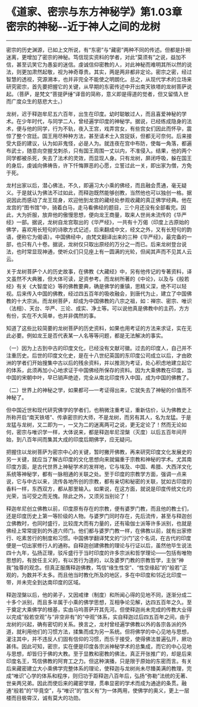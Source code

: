 # 《道家、密宗与东方神秘学》第1.03章 密宗的神秘--近于神人之间的龙树

------

密宗的历史渊源，已如上文所说，有“东密”与“藏密”两种不同的传述。但都是扑朔迷离，更增加了密宗的神秘。笃信现实资料的学者，对此“莫须有”之说，益加不信，甚至讥笑它为愚妄的迷信。虔诚信仰密教的人，对此神秘而难明其所以然的说法，则更加肃然起敬，视为神奇尊贵。其实，两是两非都非定论。密宗之密，经过智慧的透视，究源溯本，也并非完全不能使之明朗化。总之，从现代学术的立场来研究密宗，首先要把握它的关键，从早期的东密传述中开出南天铁塔的龙树菩萨说起。（菩萨，是梵文“菩提萨缍”译音的简称，意义即是得道的觉者，但又留情入世而广度众生的慈悲大士。）

龙树，迟于释迦牟尼五六百年，出生在印度。幼时聪敏过人，而且喜爱神秘的学术。在少年时代，与同学二人，曾经遍学印度的神秘学。据说，已经练成隐身的法术，便与他的同学，行为不轨，夜入王宫，戏弄宫女，有些宫女们因此而怀孕，震惊了整个宫廷。国王用尽种种方法，甚至请术士入宫捉妖，但都无可奈何。后来接受大臣的建议，认为如非鬼怪，必是人为。就连夜在宫中布防，使每一角落，都遍布武士，随意向空握戈刺杀，只有国王周围一丈以内，不准侵入。结果，他的两个同学都被杀死，失去了法术的灵效，而显现人身。只有龙树，屏闭呼吸，躲在国王的身后，虔诚向佛祷告，许下忏悔罪恶的心愿，立誓过此一关，即出家为僧，方免于死。

龙村出家以后，潜心佛法，不久，即遍习大小乘的佛经，而且融会贯通，毫无疑义。于是就认为佛法不过如此，而释迦既然能够创教，当然他也可以独创一格。据说因此而感动了龙王现身，欢迎他到龙宫的藏经处参观收藏的真正佛学经典。他在龙宫的“图书馆”中，骑着白马，走马看佛经的题目，三个月还没有全部看完。因此，大为折服，放弃他的傲慢思想，便向龙王商量，取来人世尚未流传的《华严经》一部。据说，龙树自龙宫取出的《华严经》，一共有十万偈（印度上古原始的佛学，喜欢用长短句的诗歌方式记述，后来翻成中文，经文之外，又有长短句的韵语，便称它为偈语）。中国佛经中，由梵文翻译出来的三种《华严经》，最完备的一部，也只有八十卷。据说，龙树仅只取出原经的万分之一而已。后来龙树登台说法，也时常显现神通，使听众们只见座上有一圆满的光轮，但闻其声而不见其人云云。

关于龙树菩萨个人的历史故事，在佛教《大藏经》中，另有他传记的专著资料，译文虽然不大典雅，但大体可读，足资参考。而龙树所著的《中论》，以及与《般若经》有关《大智度论》等的佛教要典，确是佛学的重镇，思精义深，绝不可以轻视。后来传入中国的佛教，经过四五百年的吸收融会，到唐代为止，建立了中国佛教的十大宗派。而龙树菩萨，却成为中国佛教的八宗之祖，如：禅宗、密宗、唯识（法相）、天台、华严、三论、成实、净土等。可以说他真是佛教中的主药，方方有份，实在不大简单，也并非偶然的事。

知道了这些比较简要的龙树菩萨的历史资料，如果也用考证的方法来求证，实在无此必要。例如龙王是否代表某一人名等等问题，都是无法解决的事实。

（一）因为上古到中古的印度文化，已经没有文献可徽。过去的印度人，自己并不注重历史。后世的印度文化史，是在十八世纪英国的东印度公司成立以后，才由欧洲的学者们开始搜集中古以后的残余资料，并以推测为考证，处心积虑地建立起它的体系，此须再加小心地求证于中国佛经所保存的资料。因为大乘佛教在印度，当中国的宋朝中叶，早已销声绝迹，完全从南北印度传入中国，成为中国的佛教了。

（二）世界上的神秘之学，如果都可—一考证得出来，它就失去了神秘的价值而不神秘了。

但中国近世和现代研究佛学的学者们，也稍微注重考证，重新估价，认为佛教史上所称开启“南天铁塔”、传承密宗的大师，不是龙树，而另有其人，名为龙猛。于是龙猛与龙树，又二即为一，一又为二的迷离两可之说，更无定论了！然而无论如何，密宗与唯识学一样，大体说来，都是释迦牟尼涅槃（灭度）以后五百年间开始，到八百年间而集其大成的印度后期佛学，应无疑问。

把握住以龙树菩萨为密宗中心的关键，暂时撇开佛教，再来研究印度文化发展史的另一关键，就应当了解古印度的文化思想向来就偏重于宗教和神秘的学术。尤其南印度方面，是古代世界上神秘学术的发祥地，它与埃及、中国、希腊、大西洋文化系统等神秘学，都有一脉相通的关联之处。至于印度的宗教学方面，强调一点来说，它与中古以来，流传各地所创的宗教，都有亲切和秘密的关联，犹如古印度的香料一样，东西双方，都从那里输入。如果说，在这方面，就说是印度传统文化的光荣，当可受之而无愧。除此之外，又须另当别论了！

释迦牟尼创立佛教以前，印度原有存在的宗教，便有婆罗门教，而且他的教士们，还是印度历史上第一等阶级的人物。与婆罗门同时存在，先后流传，甚至与释迦创立佛教时，也同时盛行，比较庞大而有力量的，还有瑜伽士派等许多派别，也就是佛经上常常提到的外道六师门。他们都与婆罗门教一样，在佛教以前，就有出家修行、吃素苦行的制度和习惯。中国佛学翻译梵文的“沙门”这个名词，在古代的印度便是一切出家修行人的通称。自释迦创建佛教的理论与行证以后，虽然他毕生说法四十九年，弘扬正理，驳斥盛行于当时印度的许多宗派和哲学理论——包括有唯物思想的，有放任主义的，有以苦行为道的，以及婆罗门教的宗教哲学，主张“神我”独尊的观念。但真正服膺释迦佛教，笃信“缘生性空”、“性空缘起”的“般若”正观的，为数并不太多。而且他当时教化所及的地区，多在中印度和邻近北印度一带，并未完全到达南印度的区域。

释迦涅槃以后，他的弟子，又因戒律（制度）和所闻心得的见地不同，逐渐分成二十多个派别，而且多半属于小乘的佛学思想，互相争论见解，达四五百年之久。至于奠定大乘佛学的根基，实由马呜菩萨开其先河。但使释迦尚未完成的传教大业得以完成“般若空观”与“非空非有”的“中观”体系，实自释迦过后四五百年之间，由于龙树的兴起，确有密切的关系。换言之，龙村曾经遍学佛教以外的各宗各派的外道，就利用他们的习惯方法，揉集而成为另一系统。但将佛学的中心见地与思想，灌注其中，并不违反人们固有信仰的习惯，而乐于接受，使得佛法普遍弘开，厥功甚伟。因此可知，密宗，实在便是印度各宗派神秘学术的总集成，而它的中心见地与思想，却皆归于佛的大教。至于显教和密教的佛法，真正开张推广的，却是后来印度名王，笃信佛教的阿育工之力。但这种演播，只是限于原始的东密而言。有关后来藏密建立大小乘佛学完整体系的理论，使释迦与龙树尚未尽臻美满的教理，完成“唯识”心学的体系和程序，则归功于距释迦八百年后，弘扬“弥勒”法统的无著、世亲两兄弟。因此而使后来的藏密学理，贯串显密的学术而成为通途的条贯。融通“般若”的“毕竟空”，与“唯识”的“胜义有”为一体两用，使佛学的奥义，更上一层楼而目极霄汉，诚有莫大的功勋。